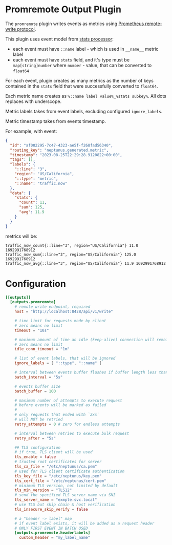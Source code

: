 # Promremote Output Plugin

The `promremote` plugin writes events as metrics using [Prometheus remote-write protocol](https://prometheus.io/docs/specs/prw/remote_write_spec/).

This plugin uses event model from [stats processor](../../processors/stats/):
 - each event must have `::name` label - which is used in `__name__` metric label
 - each event must have `stats` field, and it's type must be `map[string]number` where `number` - value, that can be converted to `float64`

For each event, plugin creates as many metrics as the number of keys contained in the `stats` field that were successfully converted to `float64`.

Each metric name creates as `%::name label value%_%stats subkey%`. All dots replaces with underscope.

Metric labels takes from event labels, excluding configured `ignore_labels`. 

Metric timestamp takes from events timestamp.

For example, with event:
```json
{
  "id": "af002295-7c47-4323-ae5f-f268fad56340",
  "routing_key": "neptunus.generated.metric",
  "timestamp": "2023-08-25T22:29:28.9120822+00:00",
  "tags": [],
  "labels": {
    "::line": "3",
    "region": "US/California",
    "::type": "metric",
    "::name": "traffic.now"
  },
  "data": {
    "stats": { 
      "count": 11,
      "sum": 125,
      "avg": 11.9
    }
  }
}
```

metrics will be:
```
traffic_now_count{::line="3", region="US/California"} 11.0 1692991768912
traffic_now_sum{::line="3", region="US/California"} 125.0 1692991768912
traffic_now_avg{::line="3", region="US/California"} 11.9 1692991768912
```

# Configuration
```toml
[[outputs]]
  [outputs.promremote]
    # remote write endpoint, required
    host = "http://localhost:8428/api/v1/write"

    # time limit for requests made by client
    # zero means no limit
    timeout = "10s"

    # maximum amount of time an idle (keep-alive) connection will remain idle before closing itself
    # zero means no limit
    idle_conn_timeout = "1m"

    # list of event labels, that will be ignored
    ignore_labels = [ "::type", "::name" ]

    # interval between events buffer flushes if buffer length less than it's capacity
    batch_interval = "5s"

    # events buffer size
    batch_buffer = 100    

    # maximum number of attempts to execute request
    # before events will be marked as failed
    # 
    # only requests that ended with `2xx`
    # will NOT be retried
    retry_attempts = 0 # zero for endless attempts

    # interval between retries to execute bulk request
    retry_after = "5s"

    ## TLS configuration
    # if true, TLS client will be used
    tls_enable = false
    # trusted root certificates for server
    tls_ca_file = "/etc/neptunus/ca.pem"
    # used for TLS client certificate authentication
    tls_key_file = "/etc/neptunus/key.pem"
    tls_cert_file = "/etc/neptunus/cert.pem"
    # minimum TLS version, not limited by default
    tls_min_version = "TLS12"
    # send the specified TLS server name via SNI
    tls_server_name = "exmple.svc.local"
    # use TLS but skip chain & host verification
    tls_insecure_skip_verify = false

    # a "header -> label" map
    # if event label exists, it will be added as a request header
    # ONLY FIRST EVENT IN BATCH USED
    [outputs.promremote.headerlabels]
      custom_header = "my_label_name"
```
